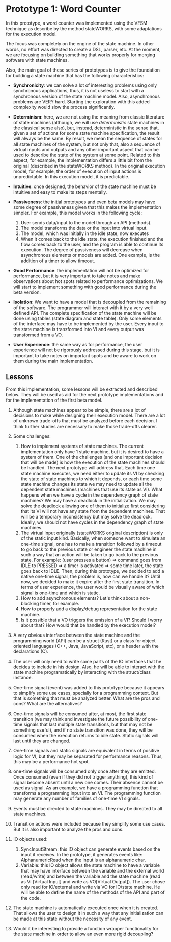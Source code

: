# Prototype 1: Word Counter
In this prototype, a word counter was implemented using the VFSM
technique as describe by the method stateWORKS, with some adaptations
for the execution model.

The focus was completely on the engine of the state machine. In other
words, no effort was directed to create a DSL, parser, etc. At the
moment, we are focusing on building something that works properly for
merging software with state machines.

Also, the main goal of these series of prototypes is to give the
foundation for building a state machine that has the following
characteristics:
- **Synchronicity**: we can solve a lot of interesting problems using only
  synchronous applications, thus, it is not useless to start with a
  synchronous version of the state machine model. Also, asynchronous
  problems are VERY hard. Starting the exploration with this added
  complexity would slow the process significantly.

- **Determinism**: here, we are not using the meaning from classic
  literature of state machines (although, we will use *deterministic*
  state machines in the classical sense also), but, instead,
  deterministic in the sense that, given a set of actions for some state
  machine specification, the result will always be the same. By result,
  we mean the sequence of states for all state machines of the system,
  but not only that, also a sequence of virtual inputs and outputs and
  any other important aspect that can be used to describe the state of
  the system at some point. 
  Related to this aspect, for example, the implementation differs a
  little bit from the original (described in the stateWORKS method). In
  the original execution model, for example, the order of execution of 
  input actions is unpredictable. In this execution model, it is predictable.

- **Intuitive**: once designed, the behavior of the state machine must
  be intuitive and easy to make its steps mentally. 

- **Passiveness**: the initial prototypes and even beta models may have
  some degree of passiveness given that this makes the implementation
  simpler. For example, this model works in the following cycle:
    1. User sends data/input to the model through an API (methods).
    2. The model transforms the data or the input into virtual input.
    3. The model, which was initially in the idle state, now executes
    4. When it comes back to the idle state, the execution finished and
       the flow comes back to the user, and the program is able to
       continue its execution.
  The degree of passiveness will decrease when asynchronous elements or
  models are added. One example, is the addition of a timer to allow
  timeout.  

- **Good Performance**: the implementation will not be optimized for
  performance, but it is very important to take notes and make
  observations about hot spots related to performance optimizations. We
  will start to implement something with good performance during the
  beta version.

- **Isolation**: We want to have a model that is decoupled from the
  remaining of the software. The programmer will interact with it by a
  very well defined API. The complete specification of the state machine
  will be done using tables (state diagram and state table). Only some
  elements of the interface may have to be implemented by the user.
  Every input to the state machine is transformed into VI and every
  output was transformed from a VO.

- **User Experience**: the same way as for performance, the user
  experience will not be rigorously addressed during this stage, but it
  is important to take notes on important spots and be aware to work on
  them during the main implementation.


## Lessons
From this implementation, some lessons will be extracted and described
below. They will be used as aid for the next prototype implementations
and for the implementation of the first beta model.

1. Although state machines appear to be simple, there are a lot of decisions to
  make while designing their execution model. There are a lot of unknown
  trade-offs that must be analyzed before each decision. I think further 
  studies are necessary to make those trade-offs clearer.

2. Some challenges:
    1. How to implement systems of state machines. The current
       implementation only have 1 state machine, but it is desired to
       have a system of them. One of the challenges (and one important
       decision that will be made) is how the execution of the
       state machines should be handled. The next prototype will address
       that.
       Each time one state machine executes, we need either to update its 
       VI by checking the state of state machines to which it depends,
       or each time some state machine changes its state we may need to
       update all the dependent state machines (machines that use its
       state as VI). 
       What happens when we have a cycle in the dependency graph of state
       machines? We may have a deadlock in the initialization. We may
       solve the deadlock allowing one of them to initialize first
       considering that its VI will not have any state from the dependent
       machines. That will be a temporary inconsistency but may solve the
       deadlock. Ideally, we should not have cycles in the dependency
       graph of state machines.
    2. The virtual input originally (stateWORKS original description) is
       only of the static input kind. Basically, when someone want to
       simulate an one-time signal, one has to make a transition followed
       by a timeout to go back to the previous state or engineer the
       state machine in such a way that an action will be taken to go
       back to the previous state. 
       For example: (user presses a button) => command goes from IDLE to 
       PRESSED => a timer is activated => some time later, the state goes
       back to IDLE. 
       Then, during this prototype, we decided to add a 
       native one-time signal, the problem is, how can we handle it? 
       Until now, we decided to make it expire after the first state 
       transition. In terms of user experience, the user would be visually 
       aware of which signal is one-time and which is static.
    3. How to add asynchronous elements? Let's think about a non-blocking 
       timer, for example.
    4. How to properly add a display/debug representation for the state
       machine. 
    5. Is it possible that a VO triggers the emission of a VI? Should I
       worry about that? How would that be handled by the execution
       model?

3. A very obvious interface between the state machine and the programming
  world (API) can be a struct (Rust) or a class for object oriented
  languages (C++, Java, JavaScript, etc), or a header with the
  declarations (C). 

4. The user will only need to write some parts of the IO interfaces that
  he decides to include in his design. Also, he will be able to interact
  with the state machine programatically by interacting with the
  struct/class instance.

5. One-time signal (event) was added to this prototype because it appears to
  simplify some use cases, specially for a programming context. But that
  is something that must be analyzed better. What are the pros and cons?
  What are the alternatives?

6. One-time signals will be consumed after, at most, the first state 
  transition (we may think and investigate the future possibility of 
  one-time signals that last multiple state transitions, but that may 
  not be something useful), and if no state transition was done, they 
  will be consumed when the execution returns to idle state. Static 
  signals will last until they are changed.

7. One-time signals and static signals are equivalent in terms of
  positive logic for VI, but they may be separated for performance
  reasons. Thus, this may be a performance hot spot.

8. one-time signals will be consumed only once after they are emitted. Once
  consumed (even if they did not trigger anything), this kind of signal become absent
  until a new one comes. Their absence cannot be used as signal. As an example, we have
  a programming function that transforms a programming input into an VI. The
  programming function may generate any number of families of one-time VI signals.

9. Events must be directed to state machines. They may be directed to all
  state machines.

10. Transition actions were included because they simplify some use cases. 
  But it is also important to analyze the pros and cons.


11. IO objects used:
    1. SyncInputStream: this IO object can generate events based on the
       input it receives. In the prototype, it generates events like:
       AlphanumericRead when the input is an alphanumeric char.
    2. Variable: this IO object allows the state machine to have a
       variable that may have interface between the variable and the
       external world (read/write) and between the variable and the state
       machine (read as VI [Virtual Input] and write as VO[Virtual Output]). 
       The user chose only read for IO/external and write via VO for
       IO/state machine. He will be able to define the name of the
       methods of the API and part of the code.

12. The state machine is automatically executed once when it is created.
  That allows the user to design it in such a way that any
  initialization can be made at this state without the necessity of any
  event.

13. Would it be interesting to provide a function wrapper functionality
  for the state machine in order to allow an even more rigid decoupling?




